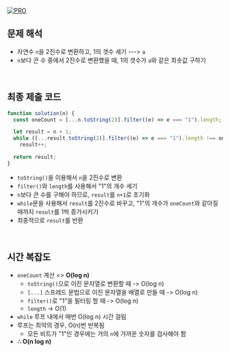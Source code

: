 [![PRO]][Link]

## 문제 해석

- 자연수 `n`을 2진수로 변환하고, 1의 갯수 세기 ---> `a`
- `n`보다 큰 수 중에서 2진수로 변환했을 때, 1의 갯수가 `a`와 같은 최솟값 구하기

<br/>

## 최종 제출 코드

```javascript
function solution(n) {
  const oneCount = [...n.toString(2)].filter((e) => e === "1").length;

  let result = n + 1;
  while ([...result.toString(2)].filter((e) => e === "1").length !== oneCount)
    result++;

  return result;
}
```

- `toString()`을 이용해서 `n`을 2진수로 변환
- `filter()`와 `length`를 사용해서 "1"의 개수 세기
- `n`보다 큰 수를 구해야 하므로, `result`를 `n+1`로 초기화
- `while`문을 사용해서 `result`를 2진수로 바꾸고, "1"의 개수가 `oneCount`와 같아질 때까지 `result`를 1씩 증가시키기
- 최종적으로 `result`를 반환

<br/>

## 시간 복잡도

- `oneCount` 계산 => **O(log n)**
  - `toString()`으로 이진 문자열로 변환할 때 -> O(log n)
  - `[...]` 스프레드 문법으로 이진 문자열을 배열로 만들 때 -> O(log n)
  - `filter()`로 "1"을 필터링 할 때 -> O(log n)
  - `length` -> O(1)
- `while` 루프 내에서 매번 O(log n) 시간 걸림
- 루프는 최악의 경우, O(n)번 반복됨
  - 모든 비트가 "1"인 경우에는 거의 `n`에 가까운 숫자를 검사해야 함
- **∴ O(n log n)**

<!---------------------------------------------------------------------------->

[PRO]: https://github.com/GoSSaChin/algorithm-js/assets/107768516/67c43b52-bc3f-4571-a249-5519021afbb0
[Link]: https://school.programmers.co.kr/learn/courses/30/lessons/12911
